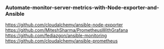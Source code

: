### Automate-monitor-server-metrics-with-Node-exporter-and-Ansible

https://github.com/cloudalchemy/ansible-node-exporter
https://github.com/MiteshSharma/PrometheusWithGrafana
https://github.com/fediazgon/ansible-monitoring
https://github.com/cloudalchemy/ansible-prometheus
